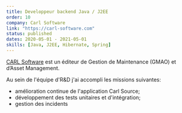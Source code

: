 ```yaml
---
title: Developpeur backend Java / J2EE
order: 10
company: Carl Software
link: "https://carl-software.com"
status: published
dates: 2020-05-01 - 2021-05-01
skills: [Java, J2EE, Hibernate, Spring]
---
```


[CARL Software](http://www.carl-software.fr) est un éditeur de Gestion de Maintenance (GMAO) et d’Asset Management.

Au sein de l'équipe d'R&D j'ai accompli les missions suivantes:
- amélioration continue de l'application Carl Source;
- développement des tests unitaires et d'intégration;
- gestion des incidents
